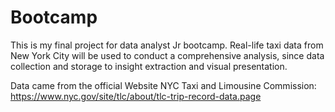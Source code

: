 # Bootcamp
This is my final project for data analyst Jr bootcamp.
Real-life taxi data from New York City will be used to conduct a comprehensive analysis, since data collection and storage to insight extraction and visual presentation.

Data came from the official Website NYC Taxi and Limousine Commission: https://www.nyc.gov/site/tlc/about/tlc-trip-record-data.page
